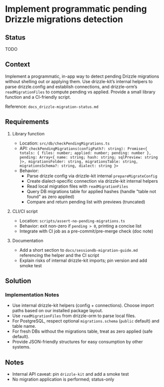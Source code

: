 # Implement programmatic pending Drizzle migrations detection

## Status

TODO

## Context

Implement a programmatic, in-app way to detect pending Drizzle migrations without shelling out or applying them. Use drizzle-kit’s internal helpers to parse drizzle.config and establish connections, and drizzle-orm’s `readMigrationFiles` to compute pending vs applied. Provide a small library function and a CI-friendly script.

Reference: `docs_drizzle-migration-status.md`

## Requirements

1. Library function
   - Location: `src/db/checkPendingMigrations.ts`
   - API: `checkPendingMigrations(configPath?: string): Promise<{ totals: { files: number; applied: number; pending: number }, pending: Array<{ name: string; hash: string; sqlPreview: string }>, migrationsFolder: string, migrationsTable: string, migrationsSchema?: string, dialect: string }>`
   - Behavior:
     - Parse drizzle config via drizzle-kit internal `prepareMigrateConfig`
     - Create dialect-specific connection via drizzle-kit internal helpers
     - Read local migration files with `readMigrationFiles`
     - Query DB migrations table for applied hashes (handle "table not found" as zero applied)
     - Compare and return pending list with previews (truncated)

2. CLI/CI script
   - Location: `scripts/assert-no-pending-migrations.ts`
   - Behavior: exit non-zero if `pending > 0`, printing a concise list
   - Integrate with CI job as a pre-commit/pre-merge check (doc note)

3. Documentation
   - Add a short section to `docs/sessiondb-migration-guide.md` referencing the helper and the CI script
   - Explain risks of internal drizzle-kit imports; pin version and add smoke test

## Solution

### Implementation Notes

- Use internal drizzle-kit helpers (config + connections). Choose import paths based on our installed package layout.
- Use `readMigrationFiles` from drizzle-orm to parse local files.
- For PostgreSQL, respect optional `migrations.schema` (`public` default) and table name.
- For fresh DBs without the migrations table, treat as zero applied (safe default).
- Provide JSON-friendly structures for easy consumption by other systems.

## Notes

- Internal API caveat: pin `drizzle-kit` and add a smoke test
- No migration application is performed; status-only
